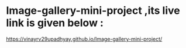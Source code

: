 # Image-gallery-mini-project ,its live link is given below :
https://vinayrv29upadhyay.github.io/Image-gallery-mini-project/
